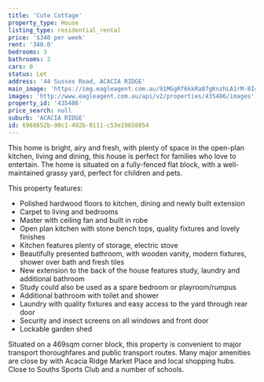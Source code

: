 ```yaml
---
title: 'Cute Cottage'
property_type: House
listing_type: residential_rental
price: '$340 per week'
rent: '340.0'
bedrooms: 3
bathrooms: 2
cars: 0
status: Let
address: '44 Sussex Road, ACACIA RIDGE'
main_image: 'https://img.eagleagent.com.au/91MGgRf6kkRa87gKnzhLA1rM-8I=/1280x854/smart/https://s3-us-west-2.amazonaws.com/eagleagent-orig/images/6824845/421762338-image-M.jpg'
images: 'http://www.eagleagent.com.au/api/v2/properties/435486/images'
property_id: '435486'
price_search: null
suburb: 'ACACIA RIDGE'
id: 6968652b-90c1-492b-8111-c53e19658854
---
```

This home is bright, airy and fresh, with plenty of space in the open-plan kitchen, living and dining, this house is perfect for families who love to entertain. The home is situated on a fully-fenced flat block, with a well-maintained grassy yard, perfect for children and pets.

This property features:

* Polished hardwood floors to kitchen, dining and newly built extension
* Carpet to living and bedrooms
* Master with ceiling fan and built in robe
* Open plan kitchen with stone bench tops, quality fixtures and lovely finishes
* Kitchen features plenty of storage, electric stove
* Beautifully presented bathroom, with wooden vanity, modern fixtures, shower over bath and fresh tiles
* New extension to the back of the house features study, laundry and additional bathroom
* Study could also be used as a spare bedroom or playroom/rumpus
* Additional bathroom with toilet and shower
* Laundry with quality fixtures and easy access to the yard through rear door
* Security and insect screens on all windows and front door
* Lockable garden shed

Situated on a 469sqm corner block, this property is convenient to major transport thoroughfares and public transport routes. Many major amenities are close by with Acacia Ridge Market Place and local shopping hubs. Close to Souths Sports Club and a number of schools.